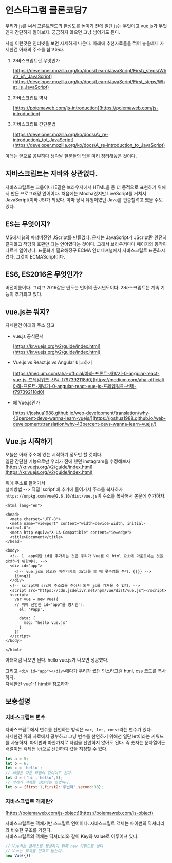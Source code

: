 # 인스타그램 클론코딩7

우리가 js를 써서 프론트엔드의 완성도를 높이기 전에 일단 js는 무엇이고 vue.js가 무엇인지 간단하게 알아보자. 궁금하지 않으면 그냥 넘어가도 된다.

사실 이런것은 인터넷을 보면 자세하게 나온다. 아래에 추천자료들을 적어 놓을테니 자세한건 아래의 주소를 참고하라.

1. 자바스크립트란 무엇인가  

   [https://developer.mozilla.org/ko/docs/Learn/JavaScript/First\_steps/What\_is\_JavaScript](https://developer.mozilla.org/ko/docs/Learn/JavaScript/First_steps/What_is_JavaScript)

2. 자바스크립트 역사  

   [https://poiemaweb.com/js-introduction](https://poiemaweb.com/js-introduction)

3. 자바스크립트 간단문법  

   [https://developer.mozilla.org/ko/docs/A\_re-introduction\_to\_JavaScript](https://developer.mozilla.org/ko/docs/A_re-introduction_to_JavaScript)

아래는 앞으로 공부하다 생각날 질문들의 답을 미리 정리해놓은 것이다.

## 자바스크립트는 자바와 상관없다.

자바스크립트는 크롬이나 IE같은 브라우저에서 HTML을 좀 더 동적으로 표현하기 위해서 만든 프로그래밍 언어이다. 처음에는 Mocha였지만 LiveScript를 거쳐서 JavaScript\(이하 JS\)가 되었다. 아마 당시 유행이였던 Java를 편승할려고 했을 수도 있다.

## ES는 무엇이지?

MS에서 js의 파생버진인 JScript를 만들었다. 문제는 JavaScript가 JScript란 완전히 같지않고 적당히 호환만 되는 언어였다는 것이다. 그래서 브라우저마다 페이지의 동작이 다르게 일어났다. 표준화기 필요해졌구 ECMA 인터네셔널에서 자바스크립트 표준화시켰다. 그것이 ECMAScript이다.

## ES6, ES2016은 무엇인가?

버전이름이다. 그리고 2016같은 년도는 언어의 출시년도이다. 자바스크립트는 계속 기능이 추가되고 있다.

## vue.js는 뭐지?

자세한건 아래의 주소 참고

* vue.js 공식문서  

  [https://kr.vuejs.org/v2/guide/index.html](https://kr.vuejs.org/v2/guide/index.html)  

* Vue.js vs React.js vs Angular 비교하기   

  [https://medium.com/aha-official/아하-프론트-개발기-0-angular-react-vue-js-프레임워크-선택-f797392118d0](https://medium.com/aha-official/아하-프론트-개발기-0-angular-react-vue-js-프레임워크-선택-f797392118d0)

* 왜 Vue.js인가  

  [https://joshua1988.github.io/web-development/translation/why-43percent-devs-wanna-learn-vuejs/](https://joshua1988.github.io/web-development/translation/why-43percent-devs-wanna-learn-vuejs/)

## Vue.js 시작하기

오늘은 아래 주소에 있는 시작하기 정도만 할 것이다.  
일단 간단한 기능으로만 우리가 전에 했던 instagram을 수정해보자 [https://kr.vuejs.org/v2/guide/index.html](https://kr.vuejs.org/v2/guide/index.html)

위에 주소로 들어가서  
설치방법 --&gt; 직접 'script'에 추가에 들어가서 주소를 복사하자 `https://unpkg.com/vue@2.6.10/dist/vue.js`이 주소를 복사해서 본문에 추가하자.

```markup
<html lang="en">

<head>
  <meta charset="UTF-8">
  <meta name="viewport" content="width=device-width, initial-scale=1.0">
  <meta http-equiv="X-UA-Compatible" content="ie=edge">
  <title>Document</title>
</head>

<body>
  <!-- 1. app이란 id를 추가하는 것은 우리가 Vue를 이 html 요소에 마운트하는 것을 선언하기 위함이다. -->
  <div id="app">
    <!-- vue.js도 장고와 마찬가지로 data를 쓸 때 콧수염를 쓴다. {{}} -->
    {{msg}}
  </div>
  <!-- script에 src에 주소값을 주어서 외부 js를 가져올 수 있다. -->
  <script src="https://cdn.jsdelivr.net/npm/vue/dist/vue.js"></script>
  <script>
    var vue = new Vue({
    // 위에 선언한 id="app"을 명시한다.
      el: '#app',

      data: {
        msg: "hello vue.js"
      }
    })
  </script>
</body>

</html>
```

아래처럼 나오면 된다. hello vue.js가 나오면 성공했다.

그리고 `<div id="app"></div>`에다가 우리가 썼던 인스타그램 html, css 코드를 복사하자.  
자세한건 vue1-1.html을 참고하자

## 보충설명

### 자바스크립트 변수

자바스크립트에서 변수를 선언하는 방식은 `var, let, const`라는 변수가 있다.  
자세한건 위의 자료에서 공부하고 그냥 변수를 선언하기 위해선 일단 let이라는 키워드를 사용하자. 파이썬과 마찬가지로 타입을 선언하지 않아도 된다. 즉 숫자는 문자열이든 배열이든 객체든 let으로 선언하여 값을 지정할 수 있다.

```javascript
let a = 5;
let b = 6;
let c = 'hello';
// 배열은 다른 타입의 값이여도 된다.
let d = ['hi','hello',5];
// 아래가 객체를 선언하는 방법이다.
let o = {first:1,first2:'두번쨰',second:33};
```

### 자바스크립트 객체란?

[https://poiemaweb.com/js-object](https://poiemaweb.com/js-object)

자바스크립트는 객체기반 스크립트 언어이다. 자바스크립트 객체는 파이썬의 딕셔너리와 비슷한 구조를 가진다.  
자바스크립트의 객체는 딕셔너리와 같이 Key와 Value로 이루어져 있다.

```javascript
// Vue라는 클래스를 생성하기 위해 new 키워드를 쓴다
// Vue는 객체를 인자로 받는다.
new Vue({})
```

